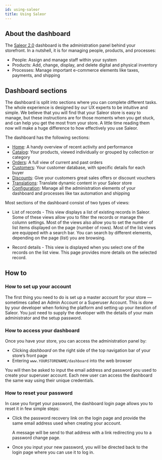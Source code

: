 ```yaml
---
id: using-saleor
title: Using Saleor
---
```


## About the dashboard

The [Saleor 2.0](https://saleor.io/blog/saleor-release-graphqlfirst-headless-ecommerce-102/) dashboard is the administration panel behind your storefront. In a nutshell, it is for managing people, products, and processes:

- People: Assign and manage staff within your system
- Products: Add, change, display, and delete digital and physical inventory
- Processes: Manage important e-commerce elements like taxes, payments, and shipping

## Dashboard sections

The dashboard is split into sections where you can complete different tasks. The whole experience is designed by our UX experts to be intuitive and simple. We believe that you will find that your Saleor store is easy to manage, but these instructions are for those moments when you get stuck, and can help you get the most from your store. A little time reading them now will make a huge difference to how effectively you use Saleor.

The dashboard has the following sections:

- [Home](dashboard/home.md): A handy overview of recent activity and performance
- [Catalog](dashboard/catalog/intro.mdx): Your products, viewed individually or grouped by collection or category
- [Orders](dashboard/orders.md): A full view of current and past orders
- [Customers](dashboard/customers.md): Your customer database, with specific details for each buyer
- [Discounts](dashboard/discounts/sales.md): Give your customers great sales offers or discount vouchers
- [Translations](dashboard/translations.md): Translate dynamic content in your Saleor store
- [Configuration](dashboard/configuration/intro.mdx): Manage all the administration elements of your dashboard and processes like tax automation and shipping

Most sections of the dashboard consist of two types of views:

* List of records - This view displays a list of existing records in Saleor. Some of these views allow you to filter the records or manage the column settings. Most of the views also allow you to set the number of list items displayed on the page (number of rows). Most of the list views are equipped with a search bar. You can search by different elements, depending on the page (list)  you are browsing.

* Record details - This view is displayed when you select one of the records on the list view. This page provides more details on the selected record.

## How to

### How to set up your account

The first thing you need to do is set up a master account for your store — sometimes called an Admin Account or a Superuser Account. This is done by your developer when forking the platform and setting up your iteration of Saleor. You just need to supply the developer with the details of your main administrator and the setup password.


### How to access your dashboard

Once you have your store, you can access the administration panel by: 

- Clicking _dashboard_ on the right side of the top navigation bar of your store’s front page
- Entering `www.YOURSTORENAME/dashboard` into the web browser

You will then be asked to input the email address and password you used to create your superuser account. Each new user can access the dashboard the same way using their unique credentials.

### How to reset your password

In case you forget your password, the dashboard login page allows you to reset it in few simple steps:

* Click the password recovery link on the login page and provide the same email address used when creating your account. 

    A message will be send to that address with a link redirecting you to a password change page. 

* Once you input your new password, you will be directed back to the login page where you can use it to log in. 
